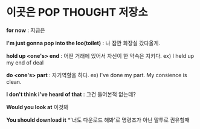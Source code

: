 # 이곳은 POP THOUGHT 저장소

**for now** : 지금은

**I'm just gonna pop into the loo(toilet)** : 나 잠깐 화장실 갔다올게.

**hold up <one's> end** : 어떤 거래에 있어서 자신이 한 약속은 지키다.
ex) I held up my end of deal

**do <one's> part** : 자기역할을 하다.
ex) I've done my part. My consience is clean.

**I don't think i've heard of that** : 그건 들어본적 없는데?

**Would you look at**
이것봐 

**You should download it**
*'너도 다운로드 해봐'로 명령조가 아닌 말투로 권유할때 